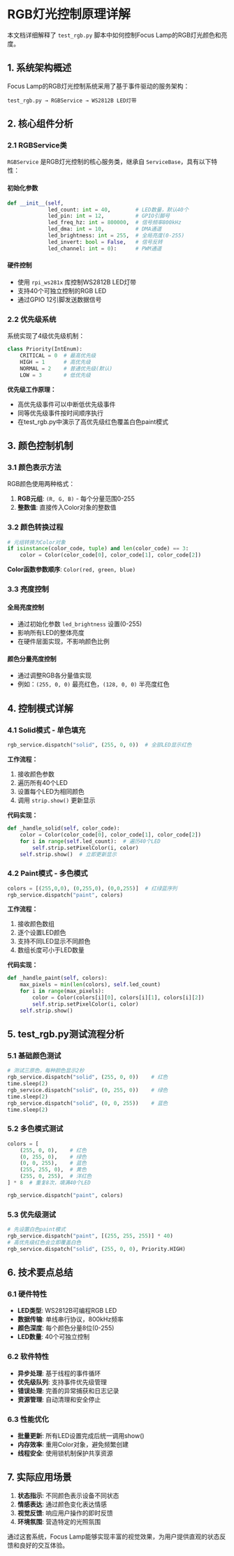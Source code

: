 # RGB灯光控制原理详解

本文档详细解释了 `test_rgb.py` 脚本中如何控制Focus Lamp的RGB灯光颜色和亮度。

## 1. 系统架构概述

Focus Lamp的RGB灯光控制系统采用了基于事件驱动的服务架构：

```
test_rgb.py → RGBService → WS2812B LED灯带
```

## 2. 核心组件分析

### 2.1 RGBService类

`RGBService` 是RGB灯光控制的核心服务类，继承自 `ServiceBase`，具有以下特性：

#### 初始化参数
```python
def __init__(self, 
             led_count: int = 40,        # LED数量，默认40个
             led_pin: int = 12,          # GPIO引脚号
             led_freq_hz: int = 800000,  # 信号频率800kHz
             led_dma: int = 10,          # DMA通道
             led_brightness: int = 255,  # 全局亮度(0-255)
             led_invert: bool = False,   # 信号反转
             led_channel: int = 0):      # PWM通道
```

#### 硬件控制
- 使用 `rpi_ws281x` 库控制WS2812B LED灯带
- 支持40个可独立控制的RGB LED
- 通过GPIO 12引脚发送数据信号

### 2.2 优先级系统

系统实现了4级优先级机制：
```python
class Priority(IntEnum):
    CRITICAL = 0  # 最高优先级
    HIGH = 1      # 高优先级  
    NORMAL = 2    # 普通优先级(默认)
    LOW = 3       # 低优先级
```

**优先级工作原理：**
- 高优先级事件可以中断低优先级事件
- 同等优先级事件按时间顺序执行
- 在test_rgb.py中演示了高优先级红色覆盖白色paint模式

## 3. 颜色控制机制

### 3.1 颜色表示方法

RGB颜色使用两种格式：
1. **RGB元组**: `(R, G, B)` - 每个分量范围0-255
2. **整数值**: 直接传入Color对象的整数值

### 3.2 颜色转换过程

```python
# 元组转换为Color对象
if isinstance(color_code, tuple) and len(color_code) == 3:
    color = Color(color_code[0], color_code[1], color_code[2])
```

**Color函数参数顺序**: `Color(red, green, blue)`

### 3.3 亮度控制

#### 全局亮度控制
- 通过初始化参数 `led_brightness` 设置(0-255)
- 影响所有LED的整体亮度
- 在硬件层面实现，不影响颜色比例

#### 颜色分量亮度控制
- 通过调整RGB各分量值实现
- 例如：`(255, 0, 0)` 最亮红色，`(128, 0, 0)` 半亮度红色

## 4. 控制模式详解

### 4.1 Solid模式 - 单色填充

```python
rgb_service.dispatch("solid", (255, 0, 0))  # 全部LED显示红色
```

**工作流程：**
1. 接收颜色参数
2. 遍历所有40个LED
3. 设置每个LED为相同颜色
4. 调用 `strip.show()` 更新显示

**代码实现：**
```python
def _handle_solid(self, color_code):
    color = Color(color_code[0], color_code[1], color_code[2])
    for i in range(self.led_count):  # 遍历40个LED
        self.strip.setPixelColor(i, color)
    self.strip.show()  # 立即更新显示
```

### 4.2 Paint模式 - 多色模式

```python
colors = [(255,0,0), (0,255,0), (0,0,255)]  # 红绿蓝序列
rgb_service.dispatch("paint", colors)
```

**工作流程：**
1. 接收颜色数组
2. 逐个设置LED颜色
3. 支持不同LED显示不同颜色
4. 数组长度可小于LED数量

**代码实现：**
```python
def _handle_paint(self, colors):
    max_pixels = min(len(colors), self.led_count)
    for i in range(max_pixels):
        color = Color(colors[i][0], colors[i][1], colors[i][2])
        self.strip.setPixelColor(i, color)
    self.strip.show()
```

## 5. test_rgb.py测试流程分析

### 5.1 基础颜色测试
```python
# 测试三原色，每种颜色显示2秒
rgb_service.dispatch("solid", (255, 0, 0))    # 红色
time.sleep(2)
rgb_service.dispatch("solid", (0, 255, 0))    # 绿色  
time.sleep(2)
rgb_service.dispatch("solid", (0, 0, 255))    # 蓝色
time.sleep(2)
```

### 5.2 多色模式测试
```python
colors = [
    (255, 0, 0),    # 红色
    (0, 255, 0),    # 绿色
    (0, 0, 255),    # 蓝色
    (255, 255, 0),  # 黄色
    (255, 0, 255),  # 洋红色
] * 8  # 重复8次，填满40个LED

rgb_service.dispatch("paint", colors)
```

### 5.3 优先级测试
```python
# 先设置白色paint模式
rgb_service.dispatch("paint", [(255, 255, 255)] * 40)
# 高优先级红色会立即覆盖白色
rgb_service.dispatch("solid", (255, 0, 0), Priority.HIGH)
```

## 6. 技术要点总结

### 6.1 硬件特性
- **LED类型**: WS2812B可编程RGB LED
- **数据传输**: 单线串行协议，800kHz频率
- **颜色深度**: 每个颜色分量8位(0-255)
- **LED数量**: 40个可独立控制

### 6.2 软件特性
- **异步处理**: 基于线程的事件循环
- **优先级队列**: 支持事件优先级管理
- **错误处理**: 完善的异常捕获和日志记录
- **资源管理**: 自动清理和安全停止

### 6.3 性能优化
- **批量更新**: 所有LED设置完成后统一调用show()
- **内存效率**: 重用Color对象，避免频繁创建
- **线程安全**: 使用锁机制保护共享资源

## 7. 实际应用场景

1. **状态指示**: 不同颜色表示设备不同状态
2. **情感表达**: 通过颜色变化表达情感
3. **视觉反馈**: 响应用户操作的即时反馈
4. **环境氛围**: 营造特定的光照氛围

通过这套系统，Focus Lamp能够实现丰富的视觉效果，为用户提供直观的状态反馈和良好的交互体验。